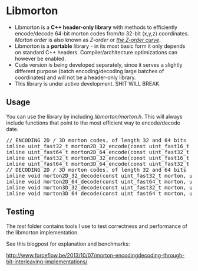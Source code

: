 # Libmorton

 * Libmorton is a **C++ header-only library** with methods to efficiently encode/decode 64-bit morton codes from/to 32-bit (x,y,z) coordinates. *Morton order* is also known as *Z-order* or *[the Z-order curve](https://en.wikipedia.org/wiki/Z-order_curve)*.
 * Libmorton is a **portable** library - in its most basic form it only depends on standard C++ headers. Compiler/architecture optimizations can however be enabled.
 * Cuda version is being developed separately, since it serves a slightly different purpose (batch encoding/decoding large batches of coordinates) and will not be a header-only library.
 * This library is under active development. SHIT WILL BREAK.

## Usage
You can use the library by including *libmorton/morton.h*. This will always include functions that point to the most efficient way to encode/decode date.

<pre>
// ENCODING 2D / 3D morton codes, of length 32 and 64 bits
inline uint_fast32_t morton2D_32_encode(const uint_fast16_t x, const uint_fast16_t y);
inline uint_fast64_t morton2D_64_encode(const uint_fast32_t x, const uint_fast32_t y);
inline uint_fast32_t morton3D_32_encode(const uint_fast16_t x, const uint_fast16_t y, const uint_fast16_t z);
inline uint_fast64_t morton3D_64_encode(const uint_fast32_t x, const uint_fast32_t y, const uint_fast32_t z);
// DECODING 2D / 3D morton codes, of length 32 and 64 bits
inline void morton2D_32_decode(const uint_fast32_t morton, uint_fast16_t& x, uint_fast16_t& y);
inline void morton2D_64_decode(const uint_fast64_t morton, uint_fast32_t& x, uint_fast32_t& y);
inline void morton3D_32_decode(const uint_fast32_t morton, uint_fast16_t& x, uint_fast16_t& y, uint_fast16_t& z);
inline void morton3D_64_decode(const uint_fast64_t morton, uint_fast32_t& x, uint_fast32_t& y, uint_fast32_t& z);
</pre>

## Testing
The *test* folder contains tools I use to test correctness and performance of the libmorton implementation.

See this blogpost for explanation and benchmarks:

http://www.forceflow.be/2013/10/07/morton-encodingdecoding-through-bit-interleaving-implementations/
